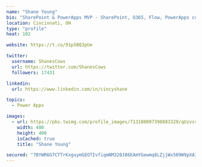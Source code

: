 ```yaml
---
name: "Shane Young"
bio: "SharePoint & PowerApps MVP - SharePoint, O365, Flow, PowerApps consulting? @PowerApps911 | Pure Snark? You found it."
location: Cincinnati, OH
type: "profile"
heat: 102

website: https://t.co/91p5BQ3pUe

twitter:
  username: ShanesCows
  url: https://twitter.com/ShanesCows
  followers: 17431

linkedin:
  url: https://www.linkedin.com/in/cincyshane

topics:
  - Power Apps

images:
  - url: https://pbs.twimg.com/profile_images/713100007398883329/qUzvsvQ3_400x400.jpg
    width: 400
    height: 400
    isCached: true
    title: "Shane Young"

secured: "7BYWR6G7CTTrKxguymGEOTIvfiqmNM320J86EAmYGewmq8LZjjWx509W9pXA3JGRKeM61AFd+SfBFsWy55V0GF4HWp91/pMjeERY4LoCGqH35sqMxaTHfyWXSmntUBfhSfkbvOaoImaXCmyW2aDwBHzN99n9LoxeAbKc7+DUkJEWKKzrL125SHf2v3Q+YYNDTK6cM++qdJEsOkqxn2YMnL79y6fppX5o32PDhZSo1WZkSuj2MHdkAW2Nc7jlUeVAl0Rzm+Jn1XFvinUrDgojm2Kh26wKbsL8VKba9apY9cRbt3fjH1zZ14TnuptDYS8cTDvexv/5CadhP1MgqB2teBmCWBb6Cal7Ft5SXCKqTBkI0NLfp0iPugz3c57HVQbv5fz6PyYt1GVOjPt8Ck3d8wJDY0nhbTD+yDzUdcZn8Ls=;n8dg6BJzT5b9w07mxRuGiA=="
---
```


